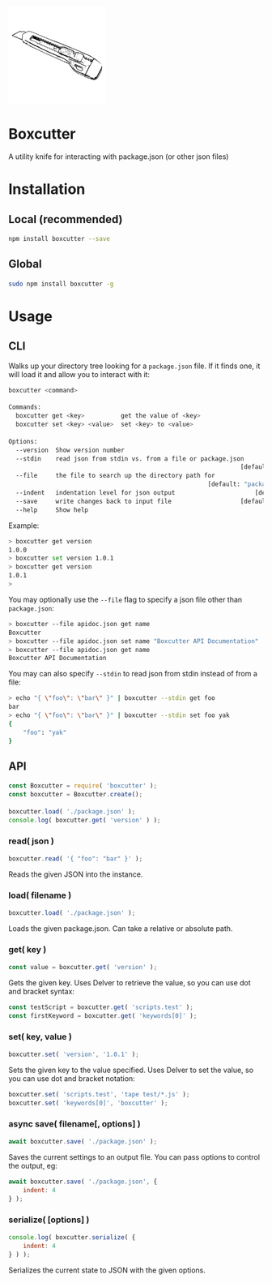 <img src="https://raw.githubusercontent.com/andyburke/boxcutter/1c6b8e2fe01aa39ceb292f5b8f625f6fc17cdf77/boxcutter.png" width="192">

# Boxcutter

A utility knife for interacting with package.json (or other json files)

# Installation

## Local (recommended)

```sh
npm install boxcutter --save
```

## Global

```sh
sudo npm install boxcutter -g
```

# Usage

## CLI

Walks up your directory tree looking for a `package.json` file. If it finds one, it will load it
and allow you to interact with it:

```sh
boxcutter <command>

Commands:
  boxcutter get <key>          get the value of <key>
  boxcutter set <key> <value>  set <key> to <value>

Options:
  --version  Show version number                                       [boolean]
  --stdin    read json from stdin vs. from a file or package.json
                                                                [default: false]
  --file     the file to search up the directory path for
                                                       [default: "package.json"]
  --indent   indentation level for json output                      [default: 2]
  --save     write changes back to input file                   [default: false]
  --help     Show help                                                 [boolean]
```

Example:

```sh
> boxcutter get version
1.0.0
> boxcutter set version 1.0.1
> boxcutter get version
1.0.1
>
```

You may optionally use the `--file` flag to specify a json file other than `package.json`:
```sh
> boxcutter --file apidoc.json get name
Boxcutter
> boxcutter --file apidoc.json set name "Boxcutter API Documentation"
> boxcutter --file apidoc.json get name
Boxcutter API Documentation
```

You may can also specify `--stdin` to read json from stdin instead of from a file:
```sh
> echo "{ \"foo\": \"bar\" }" | boxcutter --stdin get foo
bar
> echo "{ \"foo\": \"bar\" }" | boxcutter --stdin set foo yak
{
    "foo": "yak"
}
```

## API

```javascript
const Boxcutter = require( 'boxcutter' );
const boxcutter = Boxcutter.create();

boxcutter.load( './package.json' );
console.log( boxcutter.get( 'version' ) );
```

### read( json )

```javascript
boxcutter.read( '{ "foo": "bar" }' );
```

Reads the given JSON into the instance.

### load( filename )

```javascript
boxcutter.load( './package.json' );
```

Loads the given package.json. Can take a relative or absolute path.

### get( key )

```javascript
const value = boxcutter.get( 'version' );
```

Gets the given key. Uses Delver to retrieve the value, so you can use dot and bracket syntax:

```javascript
const testScript = boxcutter.get( 'scripts.test' );
const firstKeyword = boxcutter.get( 'keywords[0]' );
```

### set( key, value )

```javascript
boxcutter.set( 'version', '1.0.1' );
```

Sets the given key to the value specified. Uses Delver to set the value, so you can use dot and bracket notation:

```javascript
boxcutter.set( 'scripts.test', 'tape test/*.js' );
boxcutter.set( 'keywords[0]', 'boxcutter' );
```

### async save( filename[, options] )

```javascript
await boxcutter.save( './package.json' );
```

Saves the current settings to an output file. You can pass options to control the output, eg:

```javascript
await boxcutter.save( './package.json', {
    indent: 4
} );
```

### serialize( [options] )

```javascript
console.log( boxcutter.serialize( {
    indent: 4
} ) );
```

Serializes the current state to JSON with the given options.